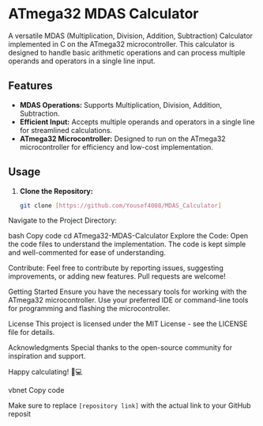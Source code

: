 # ATmega32 MDAS Calculator

A versatile MDAS (Multiplication, Division, Addition, Subtraction) Calculator implemented in C on the ATmega32 microcontroller. This calculator is designed to handle basic arithmetic operations and can process multiple operands and operators in a single line input.

## Features

- **MDAS Operations:** Supports Multiplication, Division, Addition, Subtraction.
- **Efficient Input:** Accepts multiple operands and operators in a single line for streamlined calculations.
- **ATmega32 Microcontroller:** Designed to run on the ATmega32 microcontroller for efficiency and low-cost implementation.

## Usage

1. **Clone the Repository:**
   ```bash
   git clone [https://github.com/Yousef4008/MDAS_Calculator]
Navigate to the Project Directory:

bash
Copy code
cd ATmega32-MDAS-Calculator
Explore the Code:
Open the code files to understand the implementation. The code is kept simple and well-commented for ease of understanding.

Contribute:
Feel free to contribute by reporting issues, suggesting improvements, or adding new features. Pull requests are welcome!

Getting Started
Ensure you have the necessary tools for working with the ATmega32 microcontroller. Use your preferred IDE or command-line tools for programming and flashing the microcontroller.

License
This project is licensed under the MIT License - see the LICENSE file for details.

Acknowledgments
Special thanks to the open-source community for inspiration and support.

Happy calculating! 🚀💻

vbnet
Copy code

Make sure to replace `[repository link]` with the actual link to your GitHub reposit
